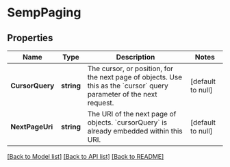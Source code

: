 # SempPaging

## Properties
Name | Type | Description | Notes
------------ | ------------- | ------------- | -------------
**CursorQuery** | **string** | The cursor, or position, for the next page of objects. Use this as the &#x60;cursor&#x60; query parameter of the next request. | [default to null]
**NextPageUri** | **string** | The URI of the next page of objects. &#x60;cursorQuery&#x60; is already embedded within this URI. | [default to null]

[[Back to Model list]](../README.md#documentation-for-models) [[Back to API list]](../README.md#documentation-for-api-endpoints) [[Back to README]](../README.md)

